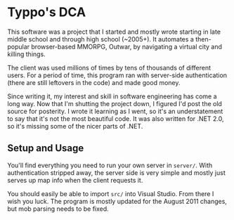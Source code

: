 Typpo's DCA
====================

This software was a project that I started and mostly wrote starting in late middle school and through high school (~2005+).  It automates a then-popular browser-based MMORPG, Outwar, by navigating a virtual city and killing things.

The client was used millions of times by tens of thousands of different users.  For a period of time, this program ran with server-side authentication (there are still leftovers in the code) and made good money.

Since writing it, my interest and skill in software engineering has come a long way.  Now that I'm shutting the project down, I figured I'd post the old source for posterity.  I wrote it learning as I went, so it's an understatement to say that it's not the most beautiful code.  It was also written for .NET 2.0, so it's missing some of the nicer parts of .NET.

Setup and Usage
-----

You'll find everything you need to run your own server in `server/`.  With authentication stripped away, the server side is very simple and mostly just serves up map info when the client requests it.

You should easily be able to import `src/` into Visual Studio.  From there I wish you luck.  The program is mostly updated for the August 2011 changes, but mob parsing needs to be fixed.
